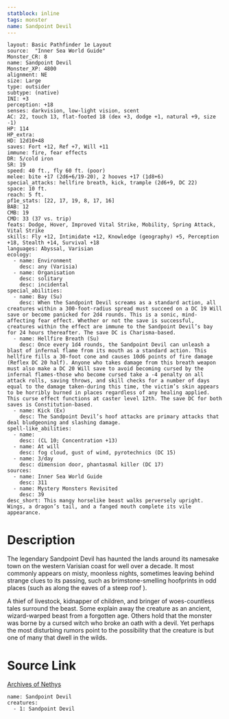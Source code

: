 ```yaml
---
statblock: inline
tags: monster
name: Sandpoint Devil
---
```

```statblock
layout: Basic Pathfinder 1e Layout
source:  "Inner Sea World Guide"
Monster_CR: 8
name: Sandpoint Devil
Monster_XP: 4800
alignment: NE
size: Large
type: outsider
subtype: (native)
INI: +3
perception: +18
senses: darkvision, low-light vision, scent
AC: 22, touch 13, flat-footed 18 (dex +3, dodge +1, natural +9, size -1)
HP: 114
HP_extra: 
HD: 12d10+48
saves: Fort +12, Ref +7, Will +11
immune: fire, fear effects
DR: 5/cold iron
SR: 19
speed: 40 ft., fly 60 ft. (poor)
melee: bite +17 (2d6+6/19-20), 2 hooves +17 (1d8+6)
special_attacks: hellfire breath, kick, trample (2d6+9, DC 22)
space: 10 ft.
reach: 5 ft.
pf1e_stats: [22, 17, 19, 8, 17, 16]
BAB: 12
CMB: 19
CMD: 33 (37 vs. trip)
feats: Dodge, Hover, Improved Vital Strike, Mobility, Spring Attack, Vital Strike
skills: Fly +12, Intimidate +12, Knowledge (geography) +5, Perception +18, Stealth +14, Survival +18
languages: Abyssal, Varisian
ecology:
  - name: Environment
    desc: any (Varisia)
  - name: Organisation
    desc: solitary
    desc: incidental
special_abilities:
  - name: Bay (Su)
    desc: When the Sandpoint Devil screams as a standard action, all creatures within a 300-foot-radius spread must succeed on a DC 19 Will save or become panicked for 2d4 rounds. This is a sonic, mind-affecting fear effect. Whether or not the save is successful, creatures within the effect are immune to the Sandpoint Devil’s bay for 24 hours thereafter. The save DC is Charisma-based.
  - name: Hellfire Breath (Su)
    desc: Once every 1d4 rounds, the Sandpoint Devil can unleash a blast of infernal flame from its mouth as a standard action. This hellfire fills a 30-foot cone and causes 10d6 points of fire damage (Reflex DC 20 half). Anyone who takes damage from this breath weapon must also make a DC 20 Will save to avoid becoming cursed by the infernal flames-those who become cursed take a -4 penalty on all attack rolls, saving throws, and skill checks for a number of days equal to the damage taken-during this time, the victim’s skin appears to be horribly burned in places regardless of any healing applied. This curse effect functions at caster level 12th. The save DC for both saves is Constitution-based.
  - name: Kick (Ex)
    desc: The Sandpoint Devil’s hoof attacks are primary attacks that deal bludgeoning and slashing damage.
spell-like_abilities:
  - name:
    desc: (CL 10; Concentration +13)
  - name: At will
    desc: fog cloud, gust of wind, pyrotechnics (DC 15)
  - name: 3/day
    desc: dimension door, phantasmal killer (DC 17)
sources:
  - name: Inner Sea World Guide
    desc: 311
  - name: Mystery Monsters Revisited
    desc: 39
desc_short: This mangy horselike beast walks perversely upright. Wings, a dragon’s tail, and a fanged mouth complete its vile appearance.
```
# Description
The legendary Sandpoint Devil has haunted the lands around its namesake town on the western Varisian coast for well over a decade. It most commonly appears on misty, moonless nights, sometimes leaving behind strange clues to its passing, such as brimstone-smelling hoofprints in odd places (such as along the eaves of a steep roof ).

A thief of livestock, kidnapper of children, and bringer of woes-countless tales surround the beast. Some explain away the creature as an ancient, wizard-warped beast from a forgotten age. Others hold that the monster was borne by a cursed witch who broke an oath with a devil. Yet perhaps the most disturbing rumors point to the possibility that the creature is but one of many that dwell in the wilds.
# Source Link
[Archives of Nethys](https://aonprd.com/MonsterDisplay.aspx?ItemName=Sandpoint%20Devil)
```encounter-table
name: Sandpoint Devil
creatures:
  - 1: Sandpoint Devil
```
